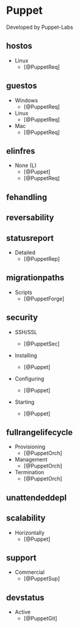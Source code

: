 # Puppet
Developed by Puppet-Labs

## hostos
- Linux
    - [@PuppetReq]

## guestos
- Windows
    - [@PuppetReq]
- Linux
    - [@PuppetReq]
- Mac
    - [@PuppetReq]

## elinfres
- None (L)
    - [@Puppet]
    - [@PuppetReq]

## fehandling

## reversability

## statusreport
- Detailed
    - [@PuppetRep]

## migrationpaths


- Scripts
    - [@PuppetForge]

## security
- SSH/SSL
    - [@PuppetSec]


- Installing
    - [@Puppet]
- Configuring
    - [@Puppet]
- Starting
    - [@Puppet]

## fullrangelifecycle
- Provisioning
    - [@PuppetOrch]
- Management
    - [@PuppetOrch]
- Termination
    - [@PuppetOrch]

## unattendeddepl

## scalability
- Horizontally
    - [@Puppet]

## support
- Commercial
    - [@PuppetSup]

## devstatus
- Active
    - [@PuppetGit]
